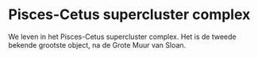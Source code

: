 # Pisces-Cetus supercluster complex

We leven in het Pisces-Cetus supercluster complex. Het is de tweede bekende
grootste object, na de Grote Muur van Sloan.
